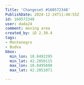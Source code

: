 ```yaml
---
Title: 'Changeset #160572348'
PublishDate: 2024-12-24T11:40:55Z
id: 160572348
user: dada24
comment: moving area
created_by: iD 2.30.4
tags:
- Montenegro
- Budva
bbox:
  min_lon: 18.8492295
  min_lat: 42.2850115
  max_lon: 18.8495698
  max_lat: 42.2851071

---
```

